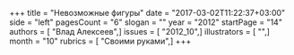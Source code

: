 +++
title = "Невозможные фигуры"
date = "2017-03-02T11:22:37+03:00"
side = "left"
pagesCount = "6"
slogan = ""
year = "2012"
startPage = "14"
authors = [ "Влад Алексеев",]
issues = [ "2012_10",]
illustrators = [ "",]
month = "10"
rubrics = [ "Своими руками",]
+++
